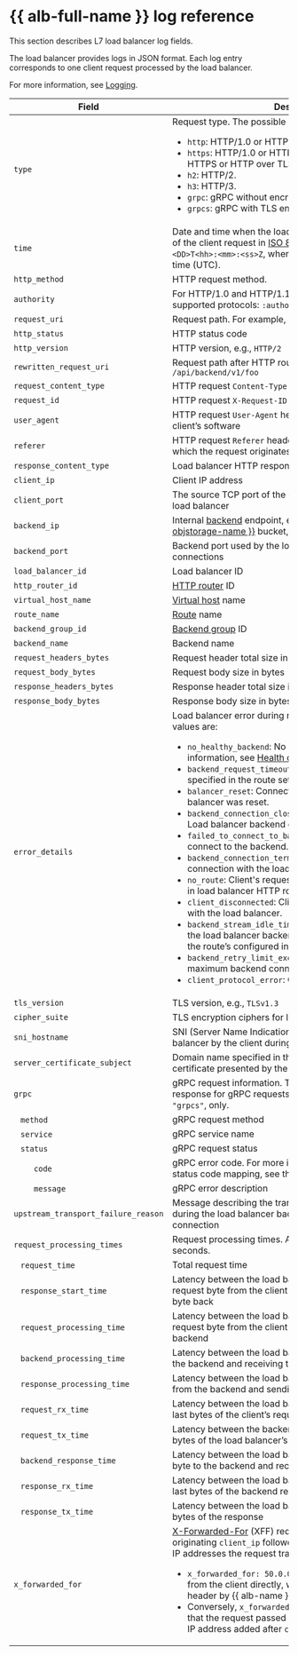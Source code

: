 # {{ alb-full-name }} log reference

This section describes L7 load balancer log fields. 

The load balancer provides logs in JSON format. Each log entry corresponds to one client request processed by the load balancer. 

For more information, see [Logging](./concepts/application-load-balancer.md#logging).

Field | Description
---- | ----
`type` | Request type. The possible values are: <ul><li>`http`: HTTP/1.0 or HTTP/1.1 without encryption.</li><li>`https`: HTTP/1.0 or HTTP/1.1 with TLS encryption, i.e., HTTPS or HTTP over TLS.</li><li>`h2`: HTTP/2.</li><li>`h3`: HTTP/3.</li><li>`grpc`: gRPC without encryption.</li><li>`grpcs`: gRPC with TLS encryption.</li></ul>
`time` | Date and time when the load balancer received the first byte of the client request in [ISO 8601](https://en.wikipedia.org/wiki/ISO_8601) format, i.e., `<YYYY>-<MM>-<DD>T<hh>:<mm>:<ss>Z`, where `Z` is the universal coordinated time (UTC).
`http_method` | HTTP request method.
`authority` | For HTTP/1.0 and HTTP/1.1: `Host` header value. For other supported protocols: `:authority` pseudo-header value.
`request_uri` | Request path. For example, `/api/v1/foo`.
`http_status` | HTTP status code
`http_version` | HTTP version, e.g., `HTTP/2`
`rewritten_request_uri` | Request path after HTTP router's [route](./concepts/http-router.md#routes) substitution, e.g., `/api/backend/v1/foo`
`request_content_type` | HTTP request `Content-Type` header value
`request_id` | HTTP request `X-Request-ID` header value
`user_agent` | HTTP request `User-Agent` header value identifying the client’s software
`referer` | HTTP request `Referer` header value identifying the URL from which the request originates 
`response_content_type` | Load balancer HTTP response `Content-Type` header value
`client_ip` | Client IP address
`client_port` | The source TCP port of the client-side connection to the load balancer
`backend_ip` | Internal [backend](./concepts/backend-group.md) endpoint, e.g., a [target group](./concepts/target-group.md) VM or [{{ objstorage-name }}](../storage/concepts/bucket.md) bucket, IP address
`backend_port` | Backend port used by the load balancer for establishing connections
`load_balancer_id` | Load balancer ID
`http_router_id` | [HTTP router](./concepts/http-router.md) ID
`virtual_host_name` | [Virtual host](./concepts/http-router.md#virtual-host) name
`route_name` | [Route](./concepts/http-router.md#routes) name
`backend_group_id` | [Backend group](./concepts/backend-group.md) ID
`backend_name` | Backend name
`request_headers_bytes` | Request header total size in bytes
`request_body_bytes` | Request body size in bytes
`response_headers_bytes` | Response header total size in bytes
`response_body_bytes` | Response body size in bytes
`error_details` | Load balancer error during request processing. The possible values are: <ul><li>`no_healthy_backend`: No healthy backends. For more information, see [Health checks](./concepts/backend-group.md#health-checks).</li><li>`backend_request_timeout`: Backend request timeout specified in the route settings was triggered.</li><li>`balancer_reset`: Connection between client and load balancer was reset.</li><li>`backend_connection_closed_before_data_sent_to_client`: Load balancer backend connection was reset.</li><li>`failed_to_connect_to_backend`: Load balancer failed to connect to the backend.</li><li>`backend_connection_terminated`: Backend terminated the connection with the load balancer.</li><li>`no_route`: Client's request matches no configured routes in load balancer HTTP routers.</li><li>`client_disconnected`: Client terminated the connection with the load balancer.</li><li>`backend_stream_idle_timeout`: No data transmitted over the load balancer backend connection for longer than the route’s configured inactivity timeout period.</li><li>`backend_retry_limit_exceeded`: Load balancer exceeded maximum backend connection attempts.</li><li>`client_protocol_error`: Client protocol error.</li></ul>
`tls_version` | TLS version, e.g., `TLSv1.3`
`cipher_suite` | TLS encryption ciphers for load balancer client connections
`sni_hostname` | SNI (Server Name Indication) domain name sent to the load balancer by the client during the TLS handshake
`server_certificate_subject` | Domain name specified in the Subject field of the TLS certificate presented by the load balancer to the client
`grpc` | gRPC request information. This field appears in the response for gRPC requests, e.g., `"type": "grpc"` or `"type": "grpcs"`, only.
&ensp; `method` | gRPC request method
&ensp; `service` | gRPC service name
&ensp; `status` | gRPC request status
&emsp;&emsp; `code` | gRPC error code. For more information on gRPC to HTTP status code mapping, see the [google.rpc.Code](https://github.com/googleapis/googleapis/blob/master/google/rpc/code.proto) article.
&emsp;&emsp; `message` | gRPC error description
`upstream_transport_failure_reason` | Message describing the transport layer error that occured during the load balancer backend connection, e.g., TLS connection
`request_processing_times` | Request processing times. All values are specified in seconds.
&ensp; `request_time` | Total request time
&ensp; `response_start_time` | Latency between the load balancer receiving the first request byte from the client and sending the first response byte back
&ensp; `request_processing_time` | Latency between the load balancer receiving the first request byte from the client and sending the first byte to the backend
&ensp; `backend_processing_time` | Latency between the load balancer sending the first byte to the backend and receiving the first response byte
&ensp; `response_processing_time` | Latency between the load balancer receiving the first byte from the backend and sending the first byte to the client
&ensp; `request_rx_time` | Latency between the load balancer receiving the first and last bytes of the client’s request
&ensp; `request_tx_time` | Latency between the backend receiving the first and last bytes of the load balancer’s request
&ensp; `backend_response_time` | Latency between the load balancer sending the last request byte to the backend and receiving the first response byte
&ensp; `response_rx_time` | Latency between the load balancer receiving the first and last bytes of the backend response
&ensp; `response_tx_time` | Latency between the load balancer sending the first and last bytes of the response
`x_forwarded_for` | [X-Forwarded-For](https://en.wikipedia.org/wiki/X-Forwarded-For) (XFF) request header containing the originating `client_ip` followed by all intermediate proxy/LB IP addresses the request traversed. For example:<ul><li>`x_forwarded_for: 50.0.0.1` shows that the request came from the client directly, with its `client_ip` added to the header by {{ alb-name }}.</li><li>Conversely, `x_forwarded_for: 50.0.0.1,40.0.0.1` shows that the request passed through a proxy server, with its IP address added after `client_ip` by {{ alb-name }}.</li></ul>